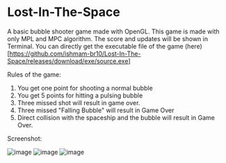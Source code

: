# Lost-In-The-Space
A basic bubble shooter game made with OpenGL. This game is made with only MPL and MPC algorithm. The score and updates will be shown in Terminal.
You can directly get the executable file of the game (here)[https://github.com/ishmam-br10/Lost-In-The-Space/releases/download/exe/source.exe]

Rules of the game:
1. You get one point for shooting a normal bubble
2. You get 5 points for hitting a pulsing bubble
3. Three missed shot will result in game over.
4. Three missed "Falling Bubble" will result in Game Over
5. Direct collision with the spaceship and the bubble will result in Game Over.


Screenshot:


![image](https://github.com/user-attachments/assets/f3b0159a-12f8-440f-956f-fcfd60434801)
![image](https://github.com/user-attachments/assets/c0427a53-c313-4bbb-b768-50b70c981d18)
![image](https://github.com/user-attachments/assets/9b103360-fbde-42b4-97ce-18505e0f7aae)




